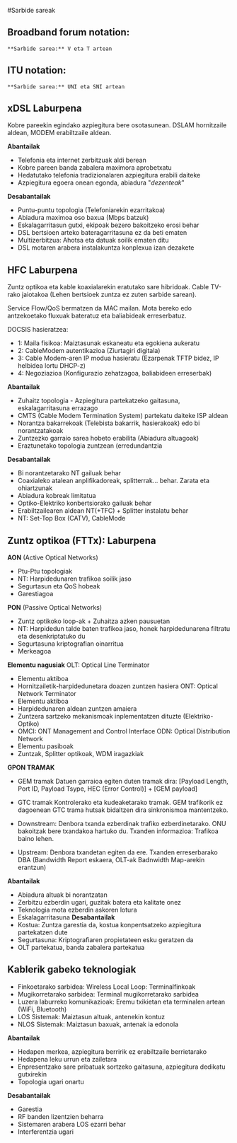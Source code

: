#Sarbide sareak
## Broadband forum notation:
	**Sarbide sarea:** V eta T artean
## ITU notation:
	**Sarbide sarea:** UNI eta SNI artean
	
	
## xDSL Laburpena

Kobre pareekin egindako azpiegitura bere osotasunean. DSLAM hornitzaile aldean, MODEM erabiltzaile aldean.

**Abantailak**
 - Telefonia eta internet zerbitzuak aldi berean
 - Kobre pareen banda zabalera maximora aprobetxatu
 - Hedatutako telefonia tradizionalaren azpiegitura erabili daiteke
 - Azpiegitura egoera onean egonda, abiadura "*dezenteak*"
 
**Desabantailak**
 - Puntu-puntu topologia (Telefoniarekin ezarritakoa)
 - Abiadura maximoa oso baxua (Mbps batzuk)
 - Eskalagarritasun gutxi, ekipoak bezero bakoitzeko erosi behar
 - DSL bertsioen arteko bateragarritasuna ez da beti ematen
 - Multizerbitzua: Ahotsa eta datuak soilik ematen ditu
 - DSL motaren arabera instalakuntza konplexua izan dezakete
 
## HFC Laburpena

Zuntz optikoa eta kable koaxialarekin eratutako sare hibridoak. Cable TV-rako jaiotakoa (Lehen bertsioek zuntza ez zuten sarbide sarean).

Service Flow/QoS bermatzen da MAC mailan. Mota bereko edo antzekoetako fluxuak bateratuz eta baliabideak erreserbatuz.

DOCSIS hasieratzea:
 - 1: Maila fisikoa: Maiztasunak eskaneatu eta egokiena aukeratu
 - 2: CableModem autentikazioa (Ziurtagiri digitala)
 - 3: Cable Modem-aren IP modua hasieratu (Ezarpenak TFTP bidez, IP helbidea lortu DHCP-z)
 - 4: Negoziazioa (Konfigurazio zehatzagoa, baliabideen erreserbak)

**Abantailak**
 - Zuhaitz topologia - Azpiegitura partekatzeko gaitasuna, eskalagarritasuna errazago
 - CMTS (Cable Modem Termination System) partekatu daiteke ISP aldean
 - Norantza bakarrekoak (Telebista bakarrik, hasierakoak) edo bi norantzatakoak
 - Zuntzezko garraio sarea hobeto erabilita (Abiadura altuagoak)
 - Eraztunetako topologia zuntzean (erredundantzia
 
**Desabantailak**
 - Bi norantzetarako NT gailuak behar
 - Coaxialeko atalean anplifikadoreak, splitterrak... behar. Zarata eta ohiartzunak
 - Abiadura kobreak limitatua
 - Optiko-Elektriko konbertsiorako gailuak behar
 - Erabiltzailearen aldean NT(+TFC) + Splitter instalatu behar
 - NT: Set-Top Box (CATV), CableMode
 
## Zuntz optikoa (FTTx): Laburpena

**AON** (Active Optical Networks)
 - Ptu-Ptu topologiak
 - NT: Harpidedunaren trafikoa soilik jaso
 - Segurtasun eta QoS hobeak
 - Garestiagoa
 
**PON** (Passive Optical Networks)
 - Zuntz optikoko loop-ak + Zuhaitza azken pausuetan
 - NT: Harpidedun talde baten trafikoa jaso, honek harpidedunarena filtratu eta desenkriptatuko du
 - Segurtasuna kriptografian oinarritua
 - Merkeagoa
 
**Elementu nagusiak**
OLT: Optical Line Terminator
 - Elementu aktiboa
 - Hornitzailetik-harpidedunetara doazen zuntzen hasiera
ONT: Optical Network Terminator
 - Elementu aktiboa
 - Harpidedunaren aldean zuntzen amaiera
 - Zuntzera sartzeko mekanismoak inplementatzen dituzte (Elektriko-Optiko)
 - OMCI: ONT Management and Control Interface
ODN: Optical Distribution Network
 - Elementu pasiboak
 - Zuntzak, Splitter optikoak, WDM iragazkiak
 
**GPON TRAMAK**
 - GEM tramak
 Datuen garraioa egiten duten tramak dira:
 [Payload Length, Port ID, Payload Tsype, HEC (Error Control)] + [GEM payload]
 
 - GTC tramak
 Kontrolerako eta kudeaketarako tramak. GEM trafikorik ez dagoenean GTC trama hutsak bidaltzen dira sinkronismoa mantentzeko.
  - Downstream: Denbora txanda ezberdinak trafiko ezberdinetarako. ONU bakoitzak bere txandakoa hartuko du. Txanden informazioa: Trafikoa baino lehen.
  - Upstream: Denbora txandetan egiten da ere. Txanden erreserbarako DBA (Bandwidth Report eskaera, OLT-ak Badnwidth Map-arekin erantzun)
  
**Abantailak**
 - Abiadura altuak bi norantzatan
 - Zerbitzu ezberdin ugari, guzitak batera eta kalitate onez
 - Teknologia mota ezberdin askoren lotura
 - Eskalagarritasuna
**Desabantailak**
 - Kostua: Zuntza garestia da, kostua konpentsatzeko azpiegitura partekatzen dute
 - Segurtasuna: Kriptografiaren propietateen esku geratzen da
 - OLT partekatua, banda zabalera partekatua
 
## Kablerik gabeko teknologiak

 - Finkoetarako sarbidea: Wireless Local Loop: Terminalfinkoak
 - Mugikorretarako sarbidea: Terminal mugikorretarako sarbidea
 - Luzera laburreko komunikazioak: Eremu txikietan eta terminalen artean (WiFi, Bluetooth)
 - LOS Sistemak: Maiztasun altuak, antenekin kontuz
 - NLOS Sistemak: Maiztasun baxuak, antenak ia edonola
 
 **Abantailak**
  - Hedapen merkea, azpiegitura berririk ez erabiltzaile berrietarako
  - Hedapena leku urrun eta zailetara
  - Enpresentzako sare pribatuak sortzeko gaitasuna, azpiegitura dedikatu gutxirekin
  - Topologia ugari onartu
 
 **Desabantailak**
  - Garestia
  - RF banden lizentzien beharra
  - Sistemaren arabera LOS ezarri behar
  - Interferentzia ugari
